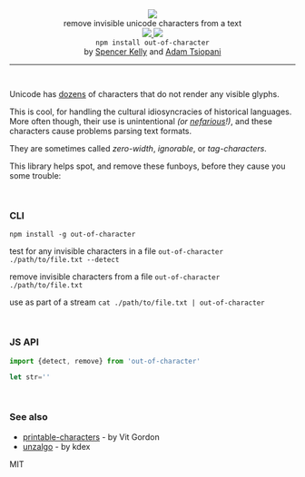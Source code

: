 <div align="center">
  <img src="https://cloud.githubusercontent.com/assets/399657/23590290/ede73772-01aa-11e7-8915-181ef21027bc.png" />

  <div>remove invisible unicode characters from a text</div>
  
  <!-- npm version -->
  <a href="https://npmjs.org/package/out-of-character">
    <img src="https://img.shields.io/npm/v/out-of-character.svg?style=flat-square" />
  </a>
  
  <!-- file size -->
  <a href="https://unpkg.com/out-of-character/builds/out-of-character.min.js">
    <img src="https://badge-size.herokuapp.com/spencermountain/compromise/master/plugins/dates/builds/out-of-character.min.js" />
  </a>
</div>

<div align="center">
  <code>npm install out-of-character</code>
    <div>by <a href="https://github.com/spencermountain">Spencer Kelly</a> and <a href="https://github.com/thegoatherder">Adam Tsiopani</a></div>
  <hr/>
</div>

<!-- spacer -->
<img height="15px" src="https://user-images.githubusercontent.com/399657/68221862-17ceb980-ffb8-11e9-87d4-7b30b6488f16.png"/>

Unicode has [dozens](https://character.construction/blanks) of characters that do not render any visible glyphs.

This is cool, for handling the cultural idiosyncracies of historical languages. 
More often though, their use is unintentional *(or [nefarious](https://330k.github.io/misc_tools/unicode_steganography.html)!)*, and these characters cause problems parsing text formats.

They are sometimes called *zero-width*, *ignorable*, or *tag-characters*.

This library helps spot, and remove these funboys, before they cause you some trouble:

<!-- spacer -->
<img height="15px" src="https://user-images.githubusercontent.com/399657/68221862-17ceb980-ffb8-11e9-87d4-7b30b6488f16.png"/>

### CLI
`npm install -g out-of-character`

test for any invisible characters in a file
`out-of-character ./path/to/file.txt --detect`

remove invisible characters from a file
`out-of-character ./path/to/file.txt`

use as part of a stream
`cat ./path/to/file.txt | out-of-character`


<!-- spacer -->
<img height="15px" src="https://user-images.githubusercontent.com/399657/68221862-17ceb980-ffb8-11e9-87d4-7b30b6488f16.png"/>

### JS API
```js
import {detect, remove} from 'out-of-character'

let str=''
```


<!-- spacer -->
<img height="15px" src="https://user-images.githubusercontent.com/399657/68221862-17ceb980-ffb8-11e9-87d4-7b30b6488f16.png"/>

### See also
* [printable-characters](https://github.com/xpl/printable-characters) - by Vit Gordon
* [unzalgo](https://github.com/kdex/unzalgo) - by kdex


MIT